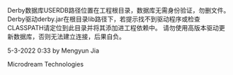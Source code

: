 Derby数据库USERDB路径位置在工程根目录，数据库无需身份验证，勿删文件。
Derby驱动derby.jar在根目录lib路径下，若提示找不到驱动程序或检查CLASSPATH请定位到此目录并将其添加进工程依赖中。
请勿使用高版本驱动更新数据库，否则无法建立连接，后果自负。




5-3-2022 0:33 by Mengyun Jia

Microdream Technologies